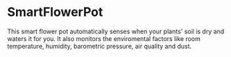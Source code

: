 # SmartFlowerPot
This smart flower pot automatically senses when your plants' soil is dry and waters it for you. It also monitors the enviromental factors like room temperature, humidity, barometric pressure, air quality and dust. 
